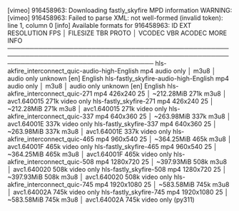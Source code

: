 [vimeo] 916458963: Downloading fastly_skyfire MPD information
WARNING: [vimeo] 916458963: Failed to parse XML: not well-formed (invalid token): line 1, column 0
[info] Available formats for 916458963:
ID                                              EXT RESOLUTION FPS │   FILESIZE  TBR PROTO │ VCODEC       VBR ACODEC     MORE INFO
─────────────────────────────────────────────────────────────────────────────────────────────────────────────────────────────────────
hls-akfire_interconnect_quic-audio-high-English mp4 audio only     │
     m3u8  │ audio only       unknown    [en] English
hls-fastly_skyfire-audio-high-English           mp4 audio only     │
     m3u8  │ audio only       unknown    [en] English
hls-akfire_interconnect_quic-271                mp4 426x240     25 │ ~212.28MiB 271k m3u8  │ avc1.640015 271k video only
hls-fastly_skyfire-271                          mp4 426x240     25 │ ~212.28MiB 271k m3u8  │ avc1.640015 271k video only
hls-akfire_interconnect_quic-337                mp4 640x360     25 │ ~263.98MiB 337k m3u8  │ avc1.64001E 337k video only
hls-fastly_skyfire-337                          mp4 640x360     25 │ ~263.98MiB 337k m3u8  │ avc1.64001E 337k video only
hls-akfire_interconnect_quic-465                mp4 960x540     25 │ ~364.25MiB 465k m3u8  │ avc1.64001F 465k video only
hls-fastly_skyfire-465                          mp4 960x540     25 │ ~364.25MiB 465k m3u8  │ avc1.64001F 465k video only
hls-akfire_interconnect_quic-508                mp4 1280x720    25 │ ~397.93MiB 508k m3u8  │ avc1.640020 508k video only
hls-fastly_skyfire-508                          mp4 1280x720    25 │ ~397.93MiB 508k m3u8  │ avc1.640020 508k video only
hls-akfire_interconnect_quic-745                mp4 1920x1080   25 │ ~583.58MiB 745k m3u8  │ avc1.64002A 745k video only
hls-fastly_skyfire-745                          mp4 1920x1080   25 │ ~583.58MiB 745k m3u8  │ avc1.64002A 745k video only
(py311)

